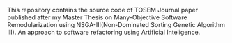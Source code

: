
This repository contains the source code of TOSEM Journal paper published after my Master Thesis on Many-Objective Software Remodularization using NSGA-III(Non-Dominated Sorting Genetic Algorithm III). An approach to software refactoring using Artificial Inteligence. 
